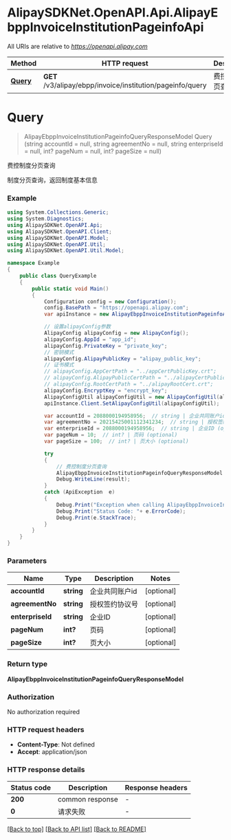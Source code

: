 # AlipaySDKNet.OpenAPI.Api.AlipayEbppInvoiceInstitutionPageinfoApi

All URIs are relative to *https://openapi.alipay.com*

Method | HTTP request | Description
------------- | ------------- | -------------
[**Query**](AlipayEbppInvoiceInstitutionPageinfoApi.md#query) | **GET** /v3/alipay/ebpp/invoice/institution/pageinfo/query | 费控制度分页查询


<a name="query"></a>
# **Query**
> AlipayEbppInvoiceInstitutionPageinfoQueryResponseModel Query (string accountId = null, string agreementNo = null, string enterpriseId = null, int? pageNum = null, int? pageSize = null)

费控制度分页查询

制度分页查询，返回制度基本信息

### Example
```csharp
using System.Collections.Generic;
using System.Diagnostics;
using AlipaySDKNet.OpenAPI.Api;
using AlipaySDKNet.OpenAPI.Client;
using AlipaySDKNet.OpenAPI.Model;
using AlipaySDKNet.OpenAPI.Util;
using AlipaySDKNet.OpenAPI.Util.Model;

namespace Example
{
    public class QueryExample
    {
        public static void Main()
        {
            Configuration config = new Configuration();
            config.BasePath = "https://openapi.alipay.com";
            var apiInstance = new AlipayEbppInvoiceInstitutionPageinfoApi(config);

            // 设置alipayConfig参数
            AlipayConfig alipayConfig = new AlipayConfig();
            alipayConfig.AppId = "app_id";
            alipayConfig.PrivateKey = "private_key";
            // 密钥模式
            alipayConfig.AlipayPublicKey = "alipay_public_key";
            // 证书模式
            // alipayConfig.AppCertPath = "../appCertPublicKey.crt";
            // alipayConfig.AlipayPublicCertPath = "../alipayCertPublicKey_RSA2.crt";
            // alipayConfig.RootCertPath = "../alipayRootCert.crt";
            alipayConfig.EncryptKey = "encrypt_key";
            AlipayConfigUtil alipayConfigUtil = new AlipayConfigUtil(alipayConfig);
            apiInstance.Client.SetAlipayConfigUtil(alipayConfigUtil);

            var accountId = 2088000194958956;  // string | 企业共同账户id (optional) 
            var agreementNo = 20215425001112341234;  // string | 授权签约协议号 (optional) 
            var enterpriseId = 2088000194958956;  // string | 企业ID (optional) 
            var pageNum = 10;  // int? | 页码 (optional) 
            var pageSize = 100;  // int? | 页大小 (optional) 

            try
            {
                // 费控制度分页查询
                AlipayEbppInvoiceInstitutionPageinfoQueryResponseModel result = apiInstance.Query(accountId, agreementNo, enterpriseId, pageNum, pageSize);
                Debug.WriteLine(result);
            }
            catch (ApiException  e)
            {
                Debug.Print("Exception when calling AlipayEbppInvoiceInstitutionPageinfoApi.Query: " + e.Message );
                Debug.Print("Status Code: "+ e.ErrorCode);
                Debug.Print(e.StackTrace);
            }
        }
    }
}
```

### Parameters

Name | Type | Description  | Notes
------------- | ------------- | ------------- | -------------
 **accountId** | **string**| 企业共同账户id | [optional] 
 **agreementNo** | **string**| 授权签约协议号 | [optional] 
 **enterpriseId** | **string**| 企业ID | [optional] 
 **pageNum** | **int?**| 页码 | [optional] 
 **pageSize** | **int?**| 页大小 | [optional] 

### Return type

**AlipayEbppInvoiceInstitutionPageinfoQueryResponseModel**

### Authorization

No authorization required

### HTTP request headers

 - **Content-Type**: Not defined
 - **Accept**: application/json


### HTTP response details
| Status code | Description | Response headers |
|-------------|-------------|------------------|
| **200** | common response |  -  |
| **0** | 请求失败 |  -  |

[[Back to top]](#) [[Back to API list]](../README.md#documentation-for-api-endpoints) [[Back to README]](../README.md)


